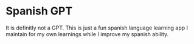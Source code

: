 # Spanish GPT

It is definitly not a GPT. This is just a fun spanish language learning app I maintain for my own learnings while I improve my spanish ability. 
